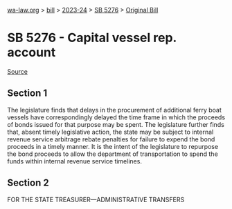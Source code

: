 [wa-law.org](/) > [bill](/bill/) > [2023-24](/bill/2023-24/) > [SB 5276](/bill/2023-24/sb/5276/) > [Original Bill](/bill/2023-24/sb/5276/1/)

# SB 5276 - Capital vessel rep. account

[Source](http://lawfilesext.leg.wa.gov/biennium/2023-24/Pdf/Bills/Senate%20Bills/5276.pdf)

## Section 1
The legislature finds that delays in the procurement of additional ferry boat vessels have correspondingly delayed the time frame in which the proceeds of bonds issued for that purpose may be spent. The legislature further finds that, absent timely legislative action, the state may be subject to internal revenue service arbitrage rebate penalties for failure to expend the bond proceeds in a timely manner. It is the intent of the legislature to repurpose the bond proceeds to allow the department of transportation to spend the funds within internal revenue service timelines.

## Section 2
FOR THE STATE TREASURER—ADMINISTRATIVE TRANSFERS
